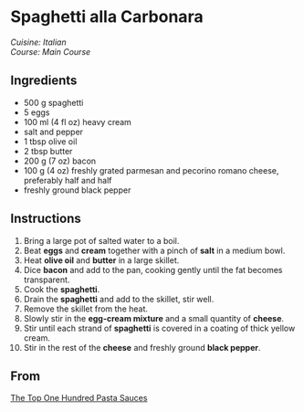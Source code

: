 # Spaghetti alla Carbonara

_Cuisine:  Italian_<br />
_Course:  Main Course_

## Ingredients

- 500 g spaghetti
- 5 eggs
- 100 ml (4 fl oz) heavy cream
- salt and pepper
- 1 tbsp olive oil
- 2 tbsp butter
- 200 g (7 oz) bacon
- 100 g (4 oz) freshly grated parmesan and pecorino romano cheese, preferably half and half
- freshly ground black pepper

## Instructions

1. Bring a large pot of salted water to a boil.
1. Beat **eggs** and **cream** together with a pinch of **salt** in a medium bowl.
1. Heat **olive oil** and **butter** in a large skillet.
1. Dice **bacon** and add to the pan, cooking gently until the fat becomes transparent.
1. Cook the **spaghetti**.
1. Drain the **spaghetti** and add to the skillet, stir well.
1. Remove the skillet from the heat.
1. Slowly stir in the **egg-cream mixture** and a small quantity of **cheese**.
1. Stir until each strand of **spaghetti** is covered in a coating of thick yellow cream.
1. Stir in the rest of the **cheese** and freshly ground **black pepper**.

## From

[The Top One Hundred Pasta Sauces](https://www.amazon.com/Top-100-Pasta-Sauces/dp/0950918237)